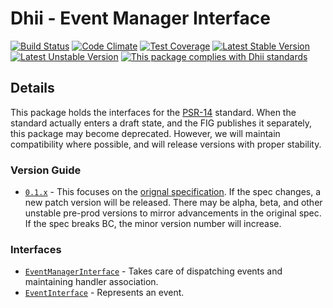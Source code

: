 # Dhii - Event Manager Interface

[![Build Status](https://travis-ci.org/Dhii/psr-14.svg?branch=develop)](https://travis-ci.org/Dhii/psr-14)
[![Code Climate](https://codeclimate.com/github/Dhii/psr-14/badges/gpa.svg)](https://codeclimate.com/github/Dhii/psr-14)
[![Test Coverage](https://codeclimate.com/github/Dhii/psr-14/badges/coverage.svg)](https://codeclimate.com/github/Dhii/psr-14/coverage)
[![Latest Stable Version](https://poser.pugx.org/dhii/psr-14/version)](https://packagist.org/packages/dhii/psr-14)
[![Latest Unstable Version](https://poser.pugx.org/dhii/psr-14/v/unstable)](https://packagist.org/packages/dhii/psr-14)
[![This package complies with Dhii standards](https://img.shields.io/badge/Dhii-Compliant-green.svg?style=flat-square)][Dhii]

## Details
This package holds the interfaces for the [PSR-14][php-fig/event-manager] standard. When the standard actually enters
a draft state, and the FIG publishes it separately, this package may become deprecated. However, we will maintain
compatibility where possible, and will release versions with proper stability.

### Version Guide
- [`0.1.x`][0.1.x] - This focuses on the [orignal specification][php-fig/event-manager]. If the spec changes, a new
patch version will be released. There may be alpha, beta, and other unstable pre-prod versions to mirror advancements
in the original spec. If the spec breaks BC, the minor version number will increase.

### Interfaces
- [`EventManagerInterface`][EventManagerInterface] - Takes care of dispatching events and maintaining handler association.
- [`EventInterface`][EventInterface] - Represents an event.


[Dhii]:                                             https://github.com/Dhii/dhii

[php-fig/event-manager]:                            https://github.com/php-fig/fig-standards/blob/master/proposed/event-manager.md

[EventManagerInterface]:                            src/EventManagerInterface.php
[EventInterface]:                                   src/EventInterface.php

[0.1.x]:                                            https://github.com/Dhii/psr-14/tree/develop
